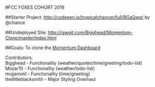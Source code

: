 #FCC FOXES COHORT 2016


##Starter Project:
http://codepen.io/tropicalchancer/full/RGaQwq/ by @chance

##Undeployed Site:
http://rawgit.com/Bigghead/Momentum-Clone/master/index.html


##Goals:
To clone the [Momentum Dashboard](https://momentumdash.com/)

Contributors: <br>
Bigghead - Functionality (weather/quotes/time/greeting/todo-list)<br>
Mozar10 - Functionality (weather/todo-list)<br>
mojjammil - Functionality (time/greeting)<br>
thelittleblacksmith - Major Styling Overhaul<br>
